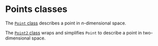 # Points classes

The [`Point` class](./point.md) describes a point in _n_-dimensional space.

The [`Point2` class](./point2.md) wraps and simplifies `Point` to describe a point in two-dimensional space.
